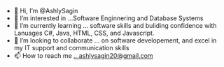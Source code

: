 - 👋 Hi, I’m @AshlySagin
- 👀 I’m interested in ...Software Enginnering and Database Systems 
- 🌱 I’m currently learning ... software skills and buliding confidence with Lanuages C#, Java, HTML, CSS, and Javascript. 
- 💞️ I’m looking to collaborate ... on software developement, and excel in my IT support and communication skills
- 📫 How to reach me ...ashlysagin20@gmail.com

<!---
AshlySagin/AshlySagin is a ✨ special ✨ repository because its `README.md` (this file) appears on your GitHub profile.
You can click the Preview link to take a look at your changes.
--->
